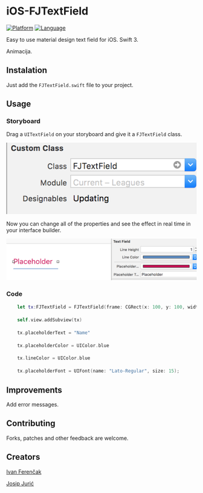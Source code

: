 # iOS-FJTextField

[![Platform](http://img.shields.io/badge/platform-iOS-blue.svg?style=flat
)](https://developer.apple.com/iphone/index.action)
[![Language](http://img.shields.io/badge/language-Swift-brightgreen.svg?style=flat
)](https://developer.apple.com/swift)

Easy to use material design text field for iOS. Swift 3.

Animacija.

## Instalation

Just add the ```FJTextField.swift``` file to your project.

## Usage

### Storyboard

Drag a ```UITextField``` on your storyboard and give it a ```FJTextField``` class.

![sample](Screenshots/scr1.png)

Now you can change all of the properties and see the effect in real time in your interface builder.

![sample](Screenshots/scr2.png)

### Code
```swift
    let tx:FJTextField = FJTextField(frame: CGRect(x: 100, y: 100, width: 200, height: 30))
        
    self.view.addSubview(tx)
        
    tx.placeholderText = "Name"
        
    tx.placeholderColor = UIColor.blue
        
    tx.lineColor = UIColor.blue
        
    tx.placeholderFont = UIFont(name: "Lato-Regular", size: 15);
```
## Improvements

Add error messages.

## Contributing

Forks, patches and other feedback are welcome.

## Creators

[Ivan Ferenčak](https://github.com/iferencak)

[Josip Jurić](https://github.com/joco92)

